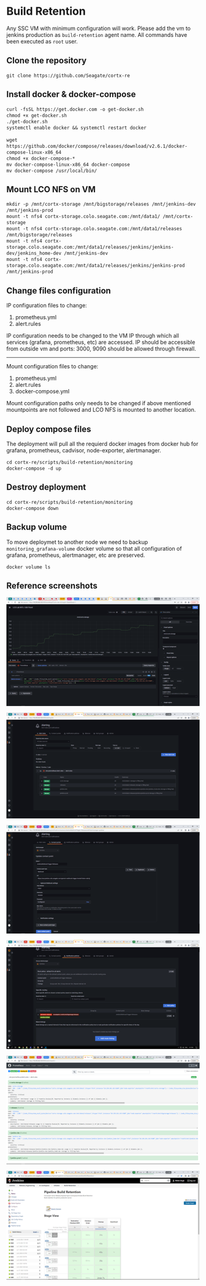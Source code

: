 # Build Retention

Any SSC VM with minimum configuration will work. Please add the vm to jenkins production as `build-retention` agent name. All commands have been executed as `root` user.

## Clone the repository

```
git clone https://github.com/Seagate/cortx-re
```

## Install docker & docker-compose

```
curl -fsSL https://get.docker.com -o get-docker.sh
chmod +x get-docker.sh
./get-docker.sh
systemctl enable docker && systemctl restart docker

wget https://github.com/docker/compose/releases/download/v2.6.1/docker-compose-linux-x86_64
chmod +x docker-compose-*
mv docker-compose-linux-x86_64 docker-compose
mv docker-compose /usr/local/bin/
```

## Mount LCO NFS on VM

```
mkdir -p /mnt/cortx-storage /mnt/bigstorage/releases /mnt/jenkins-dev /mnt/jenkins-prod
mount -t nfs4 cortx-storage.colo.seagate.com:/mnt/data1/ /mnt/cortx-storage
mount -t nfs4 cortx-storage.colo.seagate.com:/mnt/data1/releases /mnt/bigstorage/releases
mount -t nfs4 cortx-storage.colo.seagate.com:/mnt/data1/releases/jenkins/jenkins-dev/jenkins_home-dev /mnt/jenkins-dev
mount -t nfs4 cortx-storage.colo.seagate.com:/mnt/data1/releases/jenkins/jenkins-prod /mnt/jenkins-prod
```

## Change files configuration

IP configuration files to change:
1. prometheus.yml
2. alert.rules 

IP configuration needs to be changed to the VM IP through which all services (grafana, prometheus, etc) are accessed. IP should be accessible from outside vm and ports: 3000, 9090 should be allowed through firewall.  

---

Mount configuration files to change:
1. prometheus.yml
2. alert.rules 
3. docker-compose.yml

Mount configuration paths only needs to be changed if above mentioned mountpoints are not followed and LCO NFS is mounted to another location.

## Deploy compose files

The deployment will pull all the requierd docker images from docker hub for grafana, prometheus, cadvisor, node-exporter, alertmanager. 

```
cd cortx-re/scripts/build-retention/monitoring
docker-compose -d up
```

## Destroy deployment

```
cd cortx-re/scripts/build-retention/monitoring
docker-compose down
```

## Backup volume

To move deploymet to another node we need to backup `monitoring_grafana-volume` docker volume so that all configuration of grafana, prometheus, alertmanager, etc are preserved.

```
docker volume ls
```

## Reference screenshots

![Grafana Dashboard](./screenshots/graph-dashboard.PNG)

![Alert](./screenshots/alert.PNG)

![Notification](./screenshots/notification.PNG)

![Grafana Dashboard](./screenshots/notificationpolicies.PNG)

![Prometheus](./screenshots/prometheus.PNG)

![Build Retention Job](./screenshots/build-retention.PNG)
